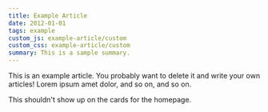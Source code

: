 ```yaml
---
title: Example Article
date: 2012-01-01
tags: example
custom_js: example-article/custom
custom_css: example-article/custom
summary: This is a sample summary.
---
```


This is an example article. You probably want to delete it and write your own articles! Lorem ipsum amet dolor, and so on, and so on.

This shouldn't show up on the cards for the homepage.
